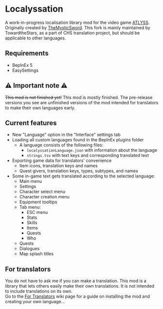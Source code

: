 # Localyssation
A work-in-progress localisation library mod for the video game [ATLYSS](https://store.steampowered.com/app/2768430/ATLYSS/).
Originally created by [TheMysticSword](https://github.com/TheMysticSword/Localyssation).
This fork is mainly maintained by TowardtheStars, as a part of CHS translation project, but should be applicable to other languages.

## Requirements
- BepInEx 5
- EasySettings

## :warning: Important note :warning:
~~This mod is not finished yet!~~ This mod is mostly finished. The pre-release versions you see are unfinished versions of the mod intended for translators to make their own languages early.

## Current features
* New "Language" option in the "Interface" settings tab
* Loading all custom languages found in the BepInEx plugins folder
  * A language consists of the following files:
    * `localyssationLanguage.json` with information about the language
    * `strings.tsv` with text keys and corresponding translated text
* Exporting game data for translators' convenience
  * Item icons, translation keys and names
  * Quest givers, translation keys, types, subtypes, and names
* Some in-game text gets translated according to the selected language:
  * Main menu
  * Settings
  * Character select menu
  * Character creation menu
  * Equipment tooltips
  * Tab menu:
    * ESC menu
    * Stats
    * Skills
    * Items
    * Quests
    * Who
  * Quests
  * Dialogues
  * Map splash titles

## For translators
You do not have to ask me if you can make a translation. This mod is a library that lets others easily make their own translations. It is not intended to include translations on its own.  
Go to the [For Translators](https://github.com/TheMysticSword/Localyssation/wiki/For-Translators) wiki page for a guide on installing the mod and creating your own language...
